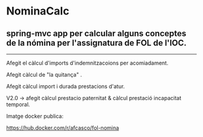 # NominaCalc

## spring-mvc app per calcular alguns conceptes de la nómina per l'assignatura de FOL de l'IOC.
<hr>

Afegit el càlcul d'imports d'indemnitzacoions per acomiadament.

Afegit càlcul de "la quitança" .

Afegit càlcul import i durada prestacions d'atur.

V2.0 -> afegit càlcul prestacio paternitat & càlcul prestació incapacitat temporal.

Imatge docker publica:

https://hub.docker.com/r/afcasco/fol-nomina
